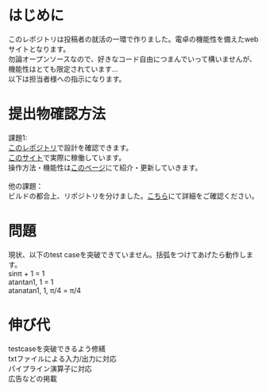 # はじめに
このレポジトリは投稿者の就活の一環で作りました。電卓の機能性を備えたwebサイトとなります。<br>
勿論オープンソースなので、好きなコード自由につまんでいって構いませんが、機能性はとても限定されています...<br>
以下は担当者様への指示になります。<br>

# 提出物確認方法
課題1:<br>
[このレポジトリ](https://github.com/TrueRyoB/Nangokusoft-assignment-1/tree/main)で設計を確認できます。<br>
[このサイト](https://trueryob.github.io/Nangokusoft-assignment-1/)で実際に稼働しています。<br>
操作方法・機能性は[このページ](https://x.com/deep_nap_engine/status/1911382531712098813)にて紹介・更新していきます。<br>
<br>
他の課題：<br>
ビルドの都合上、リポジトリを分けました。[こちら](https://github.com/TrueRyoB/Nangokusoft-assignment-other/blob/main/README.md)にて詳細をご確認ください。<br>

# 問題
現状、以下のtest caseを突破できていません。括弧をつけてあげたら動作します。<br>
sinπ + 1 = 1<br>
atantan1, 1 = 1<br>
atanatan1, 1, π/4 = π/4<br>

# 伸び代
testcaseを突破できるよう修繕<br>
txtファイルによる入力/出力に対応<br>
パイプライン演算子に対応<br>
広告などの掲載<br>
